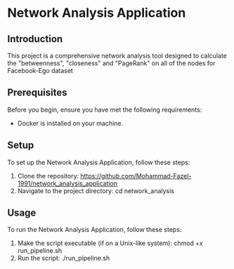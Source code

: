 # Network Analysis Application

## Introduction
This project is a comprehensive network analysis tool designed to calculate the "betweenness", "closeness" and "PageRank" on all of the nodes for Facebook-Ego dataset

## Prerequisites
Before you begin, ensure you have met the following requirements:
- Docker is installed on your machine.

## Setup
To set up the Network Analysis Application, follow these steps:

1. Clone the repository: https://github.com/Mohammad-Fazel-1991/network_analysis_application
2.  Navigate to the project directory: cd network_analysis

## Usage
To run the Network Analysis Application, follow these steps:
1. Make the script executable (if on a Unix-like system):
   chmod +x run_pipeline.sh
2. Run the script:
   ./run_pipeline.sh 
   
  

